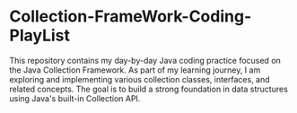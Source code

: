 # Collection-FrameWork-Coding-PlayList
This repository contains my day-by-day Java coding practice focused on the Java Collection Framework. As part of my learning journey, I am exploring and implementing various collection classes, interfaces, and related concepts. The goal is to build a strong foundation in data structures using Java's built-in Collection API.
